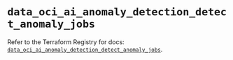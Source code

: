 # `data_oci_ai_anomaly_detection_detect_anomaly_jobs`

Refer to the Terraform Registry for docs: [`data_oci_ai_anomaly_detection_detect_anomaly_jobs`](https://registry.terraform.io/providers/oracle/oci/6.37.0/docs/data-sources/ai_anomaly_detection_detect_anomaly_jobs).
